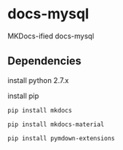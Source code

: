 # docs-mysql

MKDocs-ified docs-mysql

## Dependencies

install python 2.7.x

install pip

`pip install mkdocs`

`pip install mkdocs-material`

`pip install pymdown-extensions`

